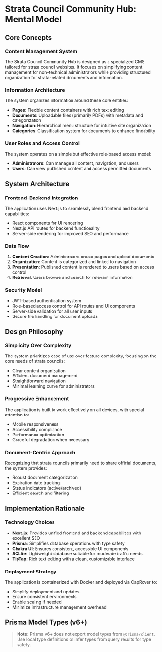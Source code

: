 # Strata Council Community Hub: Mental Model

## Core Concepts

### Content Management System
The Strata Council Community Hub is designed as a specialized CMS tailored for strata council websites. It focuses on simplifying content management for non-technical administrators while providing structured organization for strata-related documents and information.

### Information Architecture
The system organizes information around these core entities:
- **Pages**: Flexible content containers with rich text editing
- **Documents**: Uploadable files (primarily PDFs) with metadata and categorization
- **Navigation**: Hierarchical menu structure for intuitive site organization
- **Categories**: Classification system for documents to enhance findability

### User Roles and Access Control
The system operates on a simple but effective role-based access model:
- **Administrators**: Can manage all content, navigation, and users
- **Users**: Can view published content and access permitted documents

## System Architecture

### Frontend-Backend Integration
The application uses Next.js to seamlessly blend frontend and backend capabilities:
- React components for UI rendering
- Next.js API routes for backend functionality
- Server-side rendering for improved SEO and performance

### Data Flow
1. **Content Creation**: Administrators create pages and upload documents
2. **Organization**: Content is categorized and linked to navigation
3. **Presentation**: Published content is rendered to users based on access control
4. **Retrieval**: Users browse and search for relevant information

### Security Model
- JWT-based authentication system
- Role-based access control for API routes and UI components
- Server-side validation for all user inputs
- Secure file handling for document uploads

## Design Philosophy

### Simplicity Over Complexity
The system prioritizes ease of use over feature complexity, focusing on the core needs of strata councils:
- Clear content organization
- Efficient document management
- Straightforward navigation
- Minimal learning curve for administrators

### Progressive Enhancement
The application is built to work effectively on all devices, with special attention to:
- Mobile responsiveness
- Accessibility compliance
- Performance optimization
- Graceful degradation when necessary

### Document-Centric Approach
Recognizing that strata councils primarily need to share official documents, the system provides:
- Robust document categorization
- Expiration date tracking
- Status indicators (active/archived)
- Efficient search and filtering

## Implementation Rationale

### Technology Choices
- **Next.js**: Provides unified frontend and backend capabilities with excellent SEO
- **Prisma**: Simplifies database operations with type safety
- **Chakra UI**: Ensures consistent, accessible UI components
- **SQLite**: Lightweight database suitable for moderate traffic needs
- **TipTap**: Rich text editing with a clean, customizable interface

### Deployment Strategy
The application is containerized with Docker and deployed via CapRover to:
- Simplify deployment and updates
- Ensure consistent environments
- Enable scaling if needed
- Minimize infrastructure management overhead

## Prisma Model Types (v6+)

> **Note:** Prisma v6+ does not export model types from `@prisma/client`. Use local type definitions or infer types from query results for type safety. 